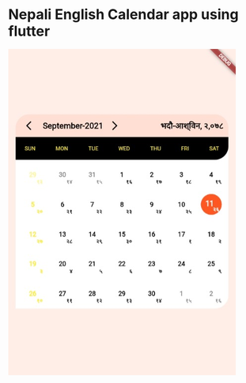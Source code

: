 

# Nepali English Calendar app using flutter
<img src="https://github.com/Sudarshan519/nepali_calendar/blob/main/Web%20capture_11-9-2021_12409_localhost.jpeg">
